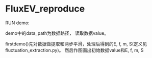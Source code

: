 # FluxEV_reproduce

RUN demo:

demo中的data_path为数据路径， 读取数据value。

firstdemo()先对数据做提取和两步平滑，处理后得到的E, f, m, S(定义见fluctuation_extraction.py)。
然后作图画出初始数据value和E, f, m, S